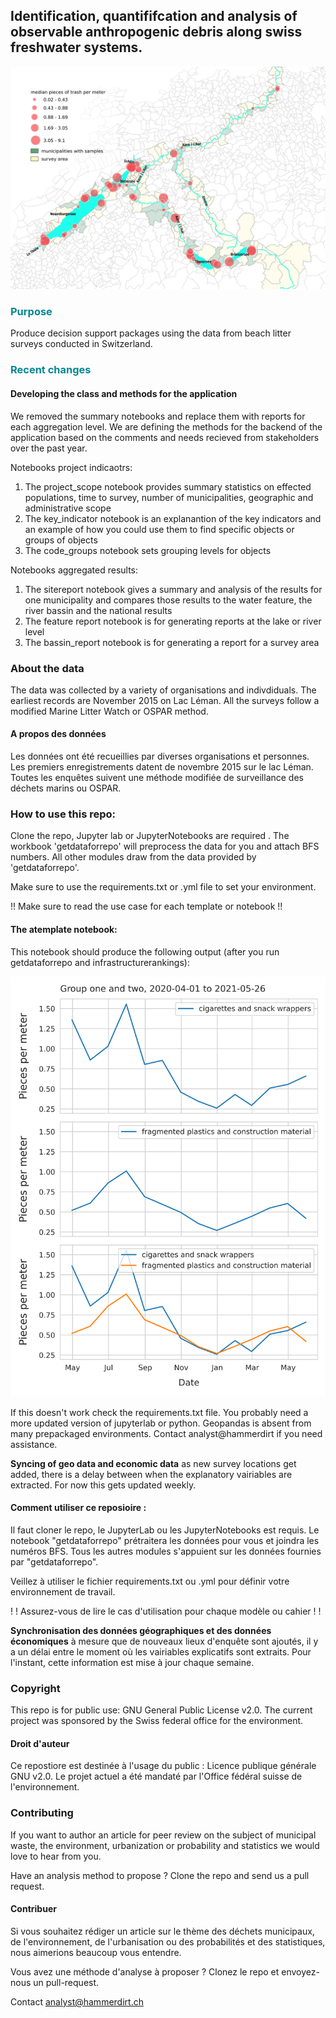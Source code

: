## Identification, quantififcation and analysis of observable anthropogenic debris along swiss freshwater systems.
![map of bielersee and neuch](https://github.com/hammerdirt-analyst/iqals/blob/main/resources/maps/aare_scaled.jpeg)

### <span style="color:#008891">Purpose</span>

Produce decision support packages using the data from beach litter surveys conducted in Switzerland.

### <span style="color:#008891">Recent changes</span>

#### Developing the class and methods for the application

We removed the summary notebooks and replace them with reports for each aggregation level. We are defining the methods for the backend of the application based on the comments and needs recieved from stakeholders over the past year.

Notebooks project indicaotrs:

1. The project_scope notebook provides summary statistics on effected populations, time to survey, number of municipalities, geographic and administrative scope
2. The key_indicator notebook is an explanantion of the key indicators and an example of how you could use them to find specific objects or groups of objects
3. The code_groups notebook sets grouping levels for objects

Notebooks aggregated results:

1. The sitereport notebook gives a summary and analysis of the results for one municipality and compares those results to the water feature, the river bassin and the national results
2. The feature report notebook is for generating reports at the lake or river level
3. The bassin_report notebook is for generating a report for a survey area

### About the data

The data was collected by a variety of organisations and indivdiduals. The earliest records are November 2015 on Lac Léman. All the surveys follow a modified Marine Litter Watch or OSPAR method.

#### A propos des données

Les données ont été recueillies par diverses organisations et personnes. Les premiers enregistrements datent de novembre 2015 sur le lac Léman. Toutes les enquêtes suivent une méthode modifiée de surveillance des déchets marins ou OSPAR.

### How to use this repo:

Clone the repo, Jupyter lab or JupyterNotebooks are required . The workbook 'getdataforrepo' will preprocess the data for you and attach BFS numbers. All other modules draw from the data provided by 'getdataforrepo'.

Make sure to use the requirements.txt or .yml file to set your environment.

!! Make sure to read the use case for each template or notebook !!

#### The atemplate notebook:

This notebook should produce the following output (after you run getdataforrepo and infrastructurerankings):

![wheres the sample](https://github.com/hammerdirt-analyst/iqals/blob/main/output/test_directory/atestchart.svg)

If this doesn't work check the requirements.txt file. You probably need a more updated version of jupyterlab or python. Geopandas is absent from many prepackaged environments. Contact analyst@hammerdirt if you need assistance.

**Syncing of geo data and economic data** as new survey locations get added, there is a delay between when the explanatory vairiables are extracted. For now this gets updated weekly.

#### Comment utiliser ce reposioire :

Il faut cloner le repo, le JupyterLab ou les JupyterNotebooks est requis. Le notebook "getdataforrepo" prétraitera les données pour vous et joindra les numéros BFS. Tous les autres modules s'appuient sur les données fournies par "getdataforrepo".

Veillez à utiliser le fichier requirements.txt ou .yml pour définir votre environnement de travail.

! ! Assurez-vous de lire le cas d'utilisation pour chaque modèle ou cahier ! !


**Synchronisation des données géographiques et des données économiques** à mesure que de nouveaux lieux d'enquête sont ajoutés, il y a un délai entre le moment où les vairiables explicatifs sont extraits. Pour l'instant, cette information est mise à jour chaque semaine.

### Copyright

This repo is for public use: GNU General Public License v2.0. The current project was sponsored by the Swiss federal office for the environment.

#### Droit d'auteur

Ce repostiore est destinée à l'usage du public : Licence publique générale GNU v2.0. Le projet actuel a été mandaté par l'Office fédéral suisse de l'environnement.


### Contributing

If you want to author an article for peer review on the subject of municipal waste, the environment, urbanization or probability and statistics we would love to hear from you.

Have an analysis method to propose ? Clone the repo and send us a pull request.

#### Contribuer

Si vous souhaitez rédiger un article sur le thème des déchets municipaux, de l'environnement, de l'urbanisation ou des probabilités et des statistiques, nous aimerions beaucoup vous entendre.

Vous avez une méthode d'analyse à proposer ? Clonez le repo et envoyez-nous un pull-request.

Contact analyst@hammerdirt.ch
